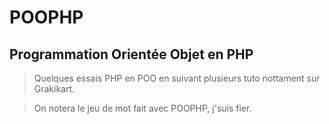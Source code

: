 POOPHP
======
## Programmation Orientée Objet en PHP
> Quelques essais PHP en POO en suivant plusieurs tuto nottament sur Grakikart.

> On notera le jeu de mot fait avec POOPHP, j'suis fier.

